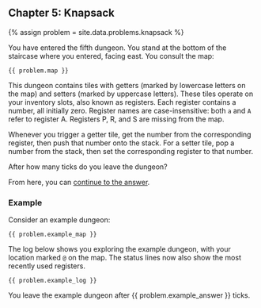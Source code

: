 ## Chapter 5: Knapsack

{% assign problem = site.data.problems.knapsack %}

You have entered the fifth dungeon. You stand at the bottom of the staircase where you entered, facing east. You consult the map:

```
{{ problem.map }}
```

This dungeon contains tiles with getters (marked by lowercase letters on the map) and setters (marked by uppercase letters). These tiles operate on your inventory slots, also known as registers. Each register contains a number, all initially zero. Register names are case-insensitive: both `a` and `A` refer to register A. Registers P, R, and S are missing from the map.

Whenever you trigger a getter tile, get the number from the corresponding register, then push that number onto the stack. For a setter tile, pop a number from the stack, then set the corresponding register to that number.

After how many ticks do you leave the dungeon?

From here, you can [continue to the answer](../../answers/chapters/05/knapsack.md).


### Example

Consider an example dungeon:

```
{{ problem.example_map }}
```

The log below shows you exploring the example dungeon, with your location marked `@` on the map. The status lines now also show the most recently used registers.

```
{{ problem.example_log }}
```

You leave the example dungeon after {{ problem.example_answer }} ticks.
